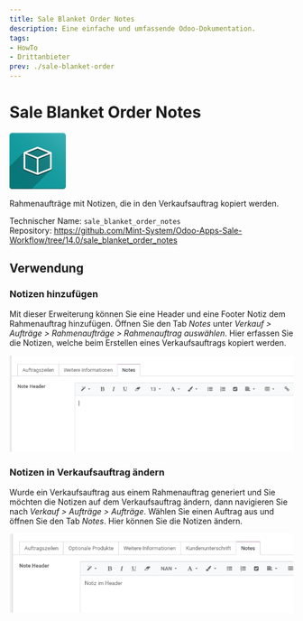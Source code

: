 ```yaml
---
title: Sale Blanket Order Notes
description: Eine einfache und umfassende Odoo-Dokumentation.
tags:
- HowTo
- Drittanbieter
prev: ./sale-blanket-order
---
```

# Sale Blanket Order Notes
![icon_oms_box](attachments/icon_oms_box.png)

Rahmenaufträge mit Notizen, die in den Verkaufsauftrag kopiert werden.

Technischer Name: `sale_blanket_order_notes`\
Repository: <https://github.com/Mint-System/Odoo-Apps-Sale-Workflow/tree/14.0/sale_blanket_order_notes>

## Verwendung

### Notizen hinzufügen

Mit dieser Erweiterung können Sie eine Header und eine Footer Notiz dem Rahmenauftrag hinzufügen. Öffnen Sie den Tab *Notes* unter *Verkauf > Aufträge > Rahmenaufträge > Rahmenauftrag auswählen*. Hier erfassen Sie die Notizen, welche beim Erstellen eines Verkaufsauftrags kopiert werden.

![](attachments/Sale%20Blanket%20Order%20Notes%20Tab%20Notes.png)

### Notizen in Verkaufsauftrag ändern

Wurde ein Verkaufsauftrag aus einem Rahmenauftrag generiert und Sie möchten die Notizen auf dem Verkaufsauftrag ändern, dann navigieren Sie nach *Verkauf > Aufträge > Aufträge*. Wählen Sie einen Auftrag aus und öffnen Sie den Tab *Notes*. Hier können Sie die Notizen ändern.

![](attachments/Sale%20Blanket%20Order%20Notes%20Verkaufsauftrag%20Tab%20Notes.png)